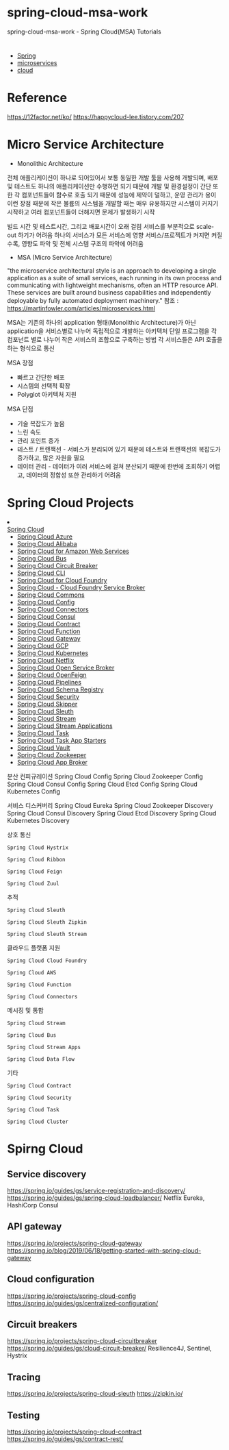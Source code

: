 # spring-cloud-msa-work
spring-cloud-msa-work - Spring Cloud(MSA) Tutorials 
# ####################################################################

* [Spring](https://spring.io/)
* [microservices](https://spring.io/microservices)
* [cloud](https://spring.io/cloud) 

# ####################################################################
# Reference
https://12factor.net/ko/
https://happycloud-lee.tistory.com/207

# ####################################################################

# Micro Service Architecture

* Monolithic Architecture

전체 애플리케이션이 하나로 되어있어서 보통 동일한 개발 툴을 사용해 개발되며, 배포 및 테스트도 하나의 애플리케이션만 수행하면 되기 때문에 개발 및 환경설정이 간단
또한 각 컴포넌트들이 함수로 호출 되기 때문에 성능에 제약이 덜하고, 운영 관리가 용이 이런 장점 때문에 작은 볼륨의 시스템을 개발할 때는 매우 유용하지만 시스템이 커지기 시작하고 여러 컴포넌트들이 더해지면 문제가 발생하기 시작

빌드 시간 및 테스트시간, 그리고 배포시간이 오래 걸림
서비스를 부분적으로 scale-out 하기가 어려움
하나의 서비스가 모든 서비스에 영향
서비스/프로젝트가 커지면 커질수록, 영향도 파악 및 전체 시스템 구조의 파악에 어려움


* MSA (Micro Service Architecture)

"the microservice architectural style is an approach to developing a single application as a suite of small services, each running in its own process and communicating with lightweight mechanisms, often an HTTP resource API. These services are built around business capabilities and independently deployable by fully automated deployment machinery."
참조 : https://martinfowler.com/articles/microservices.html

MSA는 기존의 하나의 application 형태(Monolithic Architecture)가 아닌 application을 서비스별로 나누어 독립적으로 개발하는 아키텍처
단일 프로그램을 각 컴포넌트 별로 나누어 작은 서비스의 조합으로 구축하는 방법
각 서비스들은 API 호출을 하는 형식으로 통신

MSA 장점
- 빠르고 간단한 배포
- 시스템의 선택적 확장
- Polyglot 아키텍처 지원

MSA 단점 
- 기술 복잡도가 높음
- 느린 속도 
- 관리 포인트 증가 
- 테스트 / 트랜잭션 - 서비스가 분리되어 있기 때문에 테스트와 트랜잭션의 복잡도가 증가하고, 많은 자원을 필요
- 데이터 관리 - 데이터가 여러 서비스에 걸쳐 분산되기 때문에 한번에 조회하기 어렵고, 데이터의 정합성 또한 관리하기 어려움


# ####################################################################

# Spring Cloud Projects

<li class="sidebar_project active">
<div>
<a href="https://spring.io/projects/spring-cloud">Spring Cloud</a>
</div>
<ul class="sidebar_children">
<li class="sidebar_child">
<a href="https://spring.io/projects/spring-cloud-azure">
<span>Spring Cloud Azure</span>
</a>
</li>
<li class="sidebar_child">
<a href="https://spring.io/projects/spring-cloud-alibaba">
<span>Spring Cloud Alibaba</span>
</a>
</li>
<li class="sidebar_child">
<a href="https://spring.io/projects/spring-cloud-aws">
<span>Spring Cloud for Amazon Web Services</span>
</a>
</li>
<li class="sidebar_child">
<a href="https://spring.io/projects/spring-cloud-bus">
<span>Spring Cloud Bus</span>
</a>
</li>
<li class="sidebar_child">
<a href="https://spring.io/projects/spring-cloud-circuitbreaker">
<span>Spring Cloud Circuit Breaker</span>
</a>
</li>
<li class="sidebar_child">
<a href="https://spring.io/projects/spring-cloud-cli">
<span>Spring Cloud CLI</span>
</a>
</li>
<li class="sidebar_child">
<a href="https://spring.io/projects/spring-cloud-cloudfoundry">
<span>Spring Cloud for Cloud Foundry</span>
</a>
</li>
<li class="sidebar_child">
<a href="https://spring.io/projects/spring-cloud-cloudfoundry-service-broker">
<span>Spring Cloud - Cloud Foundry Service Broker</span>
</a>
</li>
<li class="sidebar_child">
<a href="https://spring.io/projects/spring-cloud-commons">
<span>Spring Cloud Commons</span>
</a>
</li>
<li class="sidebar_child">
<a href="https://spring.io/projects/spring-cloud-config">
<span>Spring Cloud Config</span>
</a>
</li>
<li class="sidebar_child">
<a href="https://spring.io/projects/spring-cloud-connectors">
<span>Spring Cloud Connectors</span>
</a>
</li>
<li class="sidebar_child">
<a href="https://spring.io/projects/spring-cloud-consul">
<span>Spring Cloud Consul</span>
</a>
</li>
<li class="sidebar_child">
<a href="https://spring.io/projects/spring-cloud-contract">
<span>Spring Cloud Contract</span>
</a>
</li>
<li class="sidebar_child">
<a href="https://spring.io/projects/spring-cloud-function">
<span>Spring Cloud Function</span>
</a>
</li>
<li class="sidebar_child">
<a href="https://spring.io/projects/spring-cloud-gateway">
<span>Spring Cloud Gateway</span>
</a>
</li>
<li class="sidebar_child">
<a href="https://spring.io/projects/spring-cloud-gcp">
<span>Spring Cloud GCP</span>
</a>
</li>
<li class="sidebar_child">
<a href="https://spring.io/projects/spring-cloud-kubernetes">
<span>Spring Cloud Kubernetes</span>
</a>
</li>
<li class="sidebar_child">
<a href="https://spring.io/projects/spring-cloud-netflix">
<span>Spring Cloud Netflix</span>
</a>
</li>
<li class="sidebar_child">
<a href="https://spring.io/projects/spring-cloud-open-service-broker">
<span>Spring Cloud Open Service Broker</span>
</a>
</li>
<li class="sidebar_child">
<a href="https://spring.io/projects/spring-cloud-openfeign">
<span>Spring Cloud OpenFeign</span>
</a>
</li>
<li class="sidebar_child">
<a href="https://spring.io/projects/spring-cloud-pipelines">
<span>Spring Cloud Pipelines</span>
</a>
</li>
<li class="sidebar_child">
<a href="https://spring.io/projects/spring-cloud-schema-registry">
<span>Spring Cloud Schema Registry</span>
</a>
</li>
<li class="sidebar_child">
<a href="https://spring.io/projects/spring-cloud-security">
<span>Spring Cloud Security</span>
</a>
</li>
<li class="sidebar_child">
<a href="https://cloud.spring.io/spring-cloud-skipper">
<span>Spring Cloud Skipper</span>
</a>
</li>
<li class="sidebar_child">
<a href="https://spring.io/projects/spring-cloud-sleuth">
<span>Spring Cloud Sleuth</span>
</a>
</li>
<li class="sidebar_child">
<a href="https://cloud.spring.io/spring-cloud-stream">
<span>Spring Cloud Stream</span>
</a>
</li>
<li class="sidebar_child">
 <a href="https://spring.io/projects/spring-cloud-stream-applications">
<span>Spring Cloud Stream Applications</span>
</a>
</li>
<li class="sidebar_child">
<a href="https://spring.io/projects/spring-cloud-task">
<span>Spring Cloud Task</span>
</a>
</li>
<li class="sidebar_child">
<a href="https://spring.io/projects/spring-cloud-task-app-starters">
<span>Spring Cloud Task App Starters</span>
</a>
</li>
<li class="sidebar_child">
<a href="https://spring.io/projects/spring-cloud-vault">
<span>Spring Cloud Vault</span>
</a>
</li>
<li class="sidebar_child">
<a href="https://spring.io/projects/spring-cloud-zookeeper">
<span>Spring Cloud Zookeeper</span>
</a>
</li>
 <li class="sidebar_child">
<a href="https://spring.io/projects/spring-cloud-app-broker">
<span>Spring Cloud App Broker</span>
</a>
</li>
</ul>
</li>

분산 컨피규레이션
    Spring Cloud Config
    Spring Cloud Zookeeper Config
    Spring Cloud Consul Config
    Spring Cloud Etcd Config
    Spring Cloud Kubernetes Config

서비스 디스커버리
    Spring Cloud Eureka
    Spring Cloud Zookeeper Discovery
    Spring Cloud Consul Discovery
    Spring Cloud Etcd Discovery
    Spring Cloud Kubernetes Discovery

상호 통신 

    Spring Cloud Hystrix

    Spring Cloud Ribbon

    Spring Cloud Feign

    Spring Cloud Zuul


추적

    Spring Cloud Sleuth

    Spring Cloud Sleuth Zipkin

    Spring Cloud Sleuth Stream


클라우드 플랫폼 지원

    Spring Cloud Cloud Foundry

    Spring Cloud AWS

    Spring Cloud Function

    Spring Cloud Connectors


메시징 및 통합

    Spring Cloud Stream

    Spring Cloud Bus

    Spring Cloud Stream Apps

    Spring Cloud Data Flow


기타

    Spring Cloud Contract

    Spring Cloud Security

    Spring Cloud Task

    Spring Cloud Cluster

# ####################################################################

# Spirng Cloud

## Service discovery 
https://spring.io/guides/gs/service-registration-and-discovery/
https://spring.io/guides/gs/spring-cloud-loadbalancer/
Netflix Eureka, HashiCorp Consul

## API gateway
https://spring.io/projects/spring-cloud-gateway 
https://spring.io/blog/2019/06/18/getting-started-with-spring-cloud-gateway

## Cloud configuration
https://spring.io/projects/spring-cloud-config
https://spring.io/guides/gs/centralized-configuration/

## Circuit breakers
https://spring.io/projects/spring-cloud-circuitbreaker
https://spring.io/guides/gs/cloud-circuit-breaker/
Resilience4J, Sentinel, Hystrix

## Tracing
https://spring.io/projects/spring-cloud-sleuth
https://zipkin.io/

## Testing
https://spring.io/projects/spring-cloud-contract
https://spring.io/guides/gs/contract-rest/

# ####################################################################






